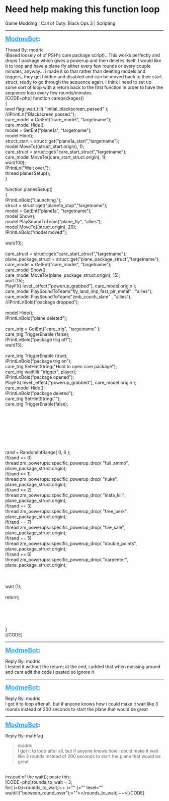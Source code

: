 # Need help making this function loop
Game Modding | Call of Duty: Black Ops 3 | Scripting

---
<strong style="font-size: 1.4em;"><span style="text-decoration: underline;text-decoration-color: #34a7f9;"><span style="color:#34a7f9;">ModmeBot</span></span>:</strong>

<p>Thread By: modric<br />(Based loosely of of PSH&#39;s care package script)...This works perfectly and drops 1 package which gives a powerup and then deletes itself. I would like it to loop and have a plane fly either every few rounds or every couple minutes, anyway... i made it so that rather than deleting models and triggers, they get hidden and disabled and can be moved back to their start struct, ready to go through the sequence again. I think i need to set up some sort of loop with a return back to the first function in order to have the sequence loop every few rounds/minutes. <br />[CODE=php] function carepackages()<br />{<br />	level flag::wait_till( &quot;initial_blackscreen_passed&quot; );<br />	//IPrintLn(&quot;Blackscreen passed.&quot;);<br />	care_model = GetEnt(&quot;care_model&quot;, &quot;targetname&quot;);<br />	care_model Hide();<br />	model = GetEnt(&quot;plane1a&quot;, &quot;targetname&quot;);<br />	model Hide();<br />	struct_start = struct::get(&quot;plane1a_start&quot;,&quot;targetname&quot;);<br />	model MoveTo((struct_start.origin), 1);<br />	care_struct = struct::get(&quot;care_start_struct&quot;,&quot;targetname&quot;);<br />	care_model MoveTo((care_start_struct.origin), 1);<br />	wait(100);<br />	IPrintLn(&quot;Wait over.&quot;);<br />	thread planesSetup();<br />}<br /><br />function planesSetup()<br />{<br />	IPrintLnBold(&quot;Launching.&quot;);<br />	struct = struct::get(&quot;plane1a_stop&quot;,&quot;targetname&quot;);<br />	model = GetEnt(&quot;plane1a&quot;, &quot;targetname&quot;);<br />	model Show();<br />	model PlaySoundToTeam(&quot;plane_fly&quot;, &quot;allies&quot;);<br />	model MoveTo((struct.origin), 20);<br />	IPrintLnBold(&quot;model moved&quot;);<br />	<br />	wait(10);<br /><br />	care_struct = struct::get(&quot;care_start_struct&quot;,&quot;targetname&quot;);<br />	plane_package_struct = struct::get(&quot;plane_package_struct&quot;,&quot;targetname&quot;);<br />	care_model = GetEnt(&quot;care_model&quot;, &quot;targetname&quot;);<br />	care_model Show();<br />	care_model MoveTo((plane_package_struct.origin), 15);<br />	wait (15);<br />	PlayFX( level._effect[&quot;powerup_grabbed&quot;], care_model.origin );<br />	care_model PlaySoundToTeam(&quot;fly_land_imp_fast_plr_metal&quot; , &quot;allies&quot;);<br />	care_model PlaySoundToTeam(&quot;zmb_couch_slam&quot; , &quot;allies&quot;);<br />	//IPrintLnBold(&quot;package dropped&quot;);<br /><br />	model Hide();<br />	IPrintLnBold(&quot;plane deleted&quot;);<br /><br />	care_trig = GetEnt(&quot;care_trig&quot;, &quot;targetname&quot; );<br />	care_trig TriggerEnable (false);<br />	IPrintLnBold(&quot;package trig off&quot;);<br />	wait(15);<br /><br />	care_trig TriggerEnable (true);<br />	IPrintLnBold(&quot;package trig on&quot;);<br />	care_trig SetHintString(&quot;Hold to open care package&quot;);<br />	care_trig waittill( &quot;trigger&quot;, player);<br />	IPrintLnBold(&quot;package opened&quot;);<br />	PlayFX( level._effect[&quot;powerup_grabbed&quot;], care_model.origin );<br />	care_model Hide();<br />	IPrintLnBold(&quot;package deleted&quot;);<br />	care_trig SetHintString(&quot;&quot;);<br />	care_trig TriggerEnable(false);<br /><br /> <br /><br /><br />	<br /><br /><br /><br />        		rand = RandomIntRange( 0, 6 ); <br />            if(rand == 0)<br />                thread zm_powerups::specific_powerup_drop( &quot;full_ammo&quot;, plane_package_struct.origin);<br />            if(rand == 1)<br />                thread zm_powerups::specific_powerup_drop( &quot;nuke&quot;, plane_package_struct.origin);<br />            if(rand == 2)<br />                thread zm_powerups::specific_powerup_drop( &quot;insta_kill&quot;, plane_package_struct.origin);<br />            if(rand == 3)<br />                thread zm_powerups::specific_powerup_drop( &quot;free_perk&quot;, plane_package_struct.origin);<br />            if(rand == 7)<br />                thread zm_powerups::specific_powerup_drop( &quot;fire_sale&quot;, plane_package_struct.origin);<br />            if(rand == 5)<br />                thread zm_powerups::specific_powerup_drop( &quot;double_points&quot;, plane_package_struct.origin);<br />            if(rand == 6)<br />                thread zm_powerups::specific_powerup_drop( &quot;carpenter&quot;, plane_package_struct.origin);<br />          <br />        <br /><br />	wait (1);<br /><br />	return;<br />	<br />	<br />	<br />	<br />	<br />}	<br />[/CODE]</p>

---
<strong style="font-size: 1.4em;"><span style="text-decoration: underline;text-decoration-color: #34a7f9;"><span style="color:#34a7f9;">ModmeBot</span></span>:</strong>

<p>Reply By: modric<br />I tested it without the return; at the end, i added that when messing around and cant edit the code i pasted so ignore it</p>

---
<strong style="font-size: 1.4em;"><span style="text-decoration: underline;text-decoration-color: #34a7f9;"><span style="color:#34a7f9;">ModmeBot</span></span>:</strong>

<p>Reply By: modric<br />I got it to loop after all, but if anyone knows how i could make it wait like 3 rounds instead of 200 seconds to start the plane that would be great</p>

---
<strong style="font-size: 1.4em;"><span style="text-decoration: underline;text-decoration-color: #34a7f9;"><span style="color:#34a7f9;">ModmeBot</span></span>:</strong>

<p>Reply By: mathfag<br /><blockquote><em>modric</em><br />I got it to loop after all, but if anyone knows how i could make it wait like 3 rounds instead of 200 seconds to start the plane that would be great</blockquote><br /> instead of the wait(); paste this:<br />[CODE=php]rounds_to_wait = 3;<br />for( i=0;i&lt;rounds_to_wait;i++ )=&quot;&quot; {=&quot;&quot; level=&quot;&quot; waittill(&quot;between_round_over&quot;);=&quot;&quot;&gt;&lt;/rounds_to_wait;i++&gt;[/CODE]</p>

